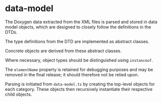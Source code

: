 # data-model

The Doxygen data extracted from the XML files is parsed and stored in data model objects, which are designed to closely follow the definitions in the DTDs.

The type definitions from the DTD are implemented as abstract classes.

Concrete objects are derived from these abstract classes.

Where necessary, object types should be distinguished using `instanceof`.

The `elementName` property is retained for debugging purposes and may be removed in the final release; it should therefore not be relied upon.

Parsing is initiated from `data-model.ts` by creating the top-level objects for each category. These objects then recursively instantiate their respective child objects.
